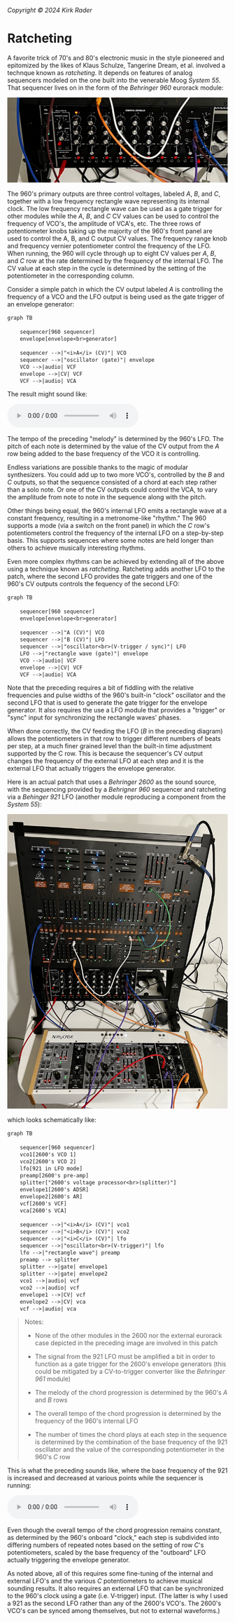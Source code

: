 _Copyright &copy; 2024 Kirk Rader_

# Ratcheting

A favorite trick of 70's and 80's electronic music in the style pioneered and
epitomized by the likes of Klaus Schulze, Tangerine Dream, et al. involved a
technque known as _ratcheting_. It depends on features of analog sequencers
modeled on the one built into the venerable Moog _System 55_. That sequencer
lives on in the form of the _Behringer 960_ eurorack module:

![](./960.jpg)

The 960's primary outputs are three control voltages, labeled _A_, _B_, and _C_,
together with a low frequency rectangle wave representing its internal clock.
The low frequency rectangle wave can be used as a gate trigger for other modules
while the _A_, _B_, and _C_ CV values can be used to control the frequency of
VCO's, the amplitude of VCA's, etc. The three rows of potentiometer knobs taking
up the majority of the 960's front panel are used to control the A, B, and C
output CV values. The frequency range knob and frequency vernier potentiometer
control the frequency of the LFO. When running, the 960 will cycle through up to
eight CV values per _A_, _B_, and _C_ row at the rate determined by the
frequency of the internal LFO. The CV value at each step in the cycle is
determined by the setting of the potentiometer in the corresponding column.

Consider a simple patch in which the CV output labeled _A_ is controlling the
frequency of a VCO and the LFO output is being used as the gate trigger of an
envelope generator:

```mermaid
graph TB

    sequencer[960 sequencer]
    envelope[envelope<br>generator]

    sequencer -->|"<i>A</i> (CV)"| VCO
    sequencer -->|"oscillator (gate)"| envelope
    VCO -->|audio| VCF
    envelope -->|CV| VCF
    VCF -->|audio| VCA
```

The result might sound like:

<audio controls>
    <source src="./example01.mp3" />
</audio>

The tempo of the preceding "melody" is determined by the 960's LFO. The pitch of
each note is determined by the value of the CV output from the _A_ row being
added to the base frequency of the VCO it is controlling.

Endless variations are possible thanks to the magic of modular synthesizers. You
could add up to two more VCO's, controlled by the _B_ and _C_ outputs, so that
the sequence consisted of a chord at each step rather than a solo note. Or one
of the CV outputs could control the VCA, to vary the amplitude from note to note
in the sequence along with the pitch.

Other things being equal, the 960's internal LFO emits a rectangle wave at a
constant frequency, resulting in a metronome-like "rhythm." The 960 supports a
mode (via a switch on the front panel) in which the _C_ row's potentiometers
control the frequency of the internal LFO on a step-by-step basis. This supports
sequences where some notes are held longer than others to achieve musically
interesting rhythms.

Even more complex rhythms can be achieved by extending all of the above using a
technique known as _ratcheting_. Ratcheting adds another LFO to the patch, where
the second LFO provides the gate triggers and one of the 960's CV outputs
controls the fequency of the second LFO:

```mermaid
graph TB

    sequencer[960 sequencer]
    envelope[envelope<br>generator]

    sequencer -->|"A (CV)"| VCO
    sequencer -->|"B (CV)"| LFO
    sequencer -->|"oscillator<br>(V-trigger / sync)"| LFO
    LFO -->|"rectangle wave (gate)"| envelope
    VCO -->|audio| VCF
    envelope -->|CV| VCF
    VCF -->|audio| VCA
```

Note that the preceding requires a bit of fiddling with the relative frequencies
and pulse widths of the 960's built-in "clock" oscillator and the second LFO
that is used to generate the gate trigger for the envelope generator. It also
requires the use a LFO module that provides a "trigger" or "sync" input for
synchronizing the rectangle waves' phases.

When done correctly, the CV feeding the LFO (_B_ in the preceding diagram)
allows the potentiometers in that row to trigger different numbers of beats per
step, at a much finer grained level than the built-in time adjustment supported
by the C row. This is because the sequencer's CV output changes the frequency of
the external LFO at each step and it is the external LFO that actually triggers
the envelope generator.

Here is an actual patch that uses a _Behringer 2600_ as the sound source, with
the sequencing provided by a _Behrigner 960_ sequencer and ratcheting via a
_Behinger 921_ LFO (another module reproducing a component from the _System
55_):

![](./patch.jpg)

which looks schematically like:

```mermaid
graph TB

    sequencer[960 sequencer]
    vco1[2600's VCO 1]
    vco2[2600's VCO 2]
    lfo[921 in LFO mode]
    preamp[2600's pre-amp]
    splitter["2600's voltage processor<br>(splitter)"]
    envelope1[2600's ADSR]
    envelope2[2600's AR]
    vcf[2600's VCF]
    vca[2600's VCA]

    sequencer -->|"<i>A</i> (CV)"| vco1
    sequencer -->|"<i>B</i> (CV)"| vco2
    sequencer -->|"<i>C</i> (CV)"| lfo
    sequencer -->|"oscillator<br>(V-trigger)"| lfo
    lfo -->|"rectangle wave"| preamp
    preamp --> splitter
    splitter -->|gate| envelope1
    splitter -->|gate| envelope2
    vco1 -->|audio| vcf
    vco2 -->|audio| vcf
    envelope1 -->|CV| vcf
    envelope2 -->|CV| vca
    vcf -->|audio| vca
```

> Notes:
>
> * None of the other modules in the 2600 nor the external eurorack case depicted
>  in the preceding image are involved in this patch
>
> * The signal from the 921 LFO must be amplified a bit in order to function as a
>  gate trigger for the 2600's envelope generators (this could be mitigated by a
>  CV-to-trigger converter like the _Behringer 961_ module)
>
> * The melody of the chord progression is determined by the 960's _A_ and _B_
>   rows
>
> * The overall tempo of the chord progression is determined by the frequency of
>   the 960's internal LFO
>
> * The number of times the chord plays at each step in the sequence is
>   determined by the combination of the base frequency of the 921 oscillator
>   and the value of the corresponding potentiometer in the 960's _C_ row

This is what the preceding sounds like, where the base frequency of the 921 is
increased and decreased at various points while the sequencer is running:

<audio controls>
    <source src="./ratcheting_up_and_down.mp3" />
</audio>

Even though the overall tempo of the chord progression remains constant, as
determined by the 960's onboard "clock," each step is subdivided into differing
numbers of repeated notes based on the setting of row _C_'s potentiometers,
scaled by the base frequency of the "outboard" LFO actually triggering the
envelope generator.

As noted above, all of this requires some fine-tuning of the internal and
external LFO's and the various _C_ potentiometers to achieve musical sounding
results. It also requires an external LFO that can be synchronized to the 960's
clock using a gate (i.e. V-trigger) input. (The latter is why I used a 921 as
the second LFO rather than any of the 2600's VCO's. The 2600's VCO's can be
synced among themselves, but not to external waveforms.)
